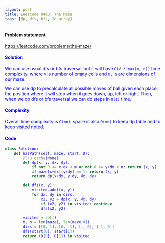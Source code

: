 ```yaml
---
layout: post
title: Leetcode 0490. The Maze
tags: [dp, dfs, bfs, 2d-array]
---
```


#### Problem statement

<a href="https://leetcode.com/problems/the-maze/"> <font color = blue>https://leetcode.com/problems/the-maze/

#### Solution
We can use usual dfs or bfs traversal, but it will have `O(V * max(m, n))` time complexity, where `V` is number of empty cells and `m, n` are dimensions of our maze.

We can use dp to precalculate all possible moves of ball given each place: the position where it will stop when it goes down, up, left or right. Then, when we do dfs or bfs traversal we can do steps in `O(1)` time. 

#### Complexity
Overall time complexity is `O(mn)`, space is also `O(mn)` to keep dp table and to keep visited noted.

#### Code
```python
class Solution:
    def hasPath(self, maze, start, D):
        @lru_cache(None)
        def dp(x, y, dx, dy):
            if not 0 <= x+dx < m or not 0 <= y+dy < n: return (x, y)
            if maze[x+dx][y+dy] == 1: return (x, y)
            return dp(x+dx, y+dy, dx, dy)

        def dfs(x, y):
            visited.add((x, y))
            for dx, dy in dirs:
                x2, y2 = dp(x, y, dx, dy)
                if (x2, y2) in visited: continue
                dfs(x2, y2)

        visited = set()
        m, n = len(maze), len(maze[0])
        dirs = [[0, 1], [0, -1], [1, 0], [-1, 0]]
        dfs(start[0], start[1])
        return (D[0], D[1]) in visited
```


